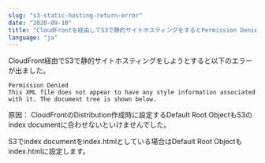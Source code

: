 ```yaml
---
slug: "s3-static-hosting-return-error"
date: "2020-09-10"
title: "CloudFrontを経由してS3で静的サイトホスティングをするとPermission Deniedが出てしまう - AWS, S3, CloudFront -"
language: "ja"
---
```


CloudFront経由でS3で静的サイトホスティングをしようとすると以下のエラーが出ました。  
```
Permission Denied
This XML file does not appear to have any style information associated with it. The document tree is shown below.
```

原因：
CloudFrontのDistribution作成時に設定するDefault Root ObjectもS3のindex documentに合わせないといけませんでした。  
  
S3でindex documentをindex.htmlとしている場合はDefault Root Objectもindex.htmlに設定します。
